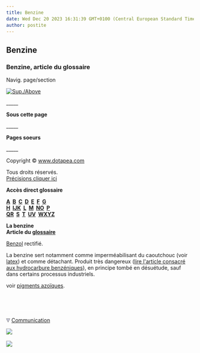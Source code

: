 ```yaml
---
title: Benzine
date: Wed Dec 20 2023 16:31:39 GMT+0100 (Central European Standard Time)
author: postite
---
```


## Benzine
### Benzine, article du glossaire
 Navig. page/section

[![Sup./Above](_derived/up_cmp_themenoir010_up.gif)](b.html)

\_\_\_\_\_

**Sous cette page**

\_\_\_\_\_

**Pages soeurs**

\_\_\_\_\_

Copyright © www.dotapea.com

Tous droits réservés.  
[Précisions cliquer ici](droitscopie.html)

**Accès direct glossaire**

**[A](a.html)  [B](b.html)  [C](c.html)  [D](d.html)  [E](e.html)  [F](f.html)  [G](g.html)  
[H](h.html)  [IJK](ijk.html)  [L](l.html)  [M](m.html)  [NO](no.html)  [P](p.html)  
[QR](qr.html)  [S](s.html)  [T](t.html)  [UV](uv.html)  [WXYZ](wxyz.html)**

**La benzine  
Article du [glossaire](glossaire.html)**

[Benzol](benzol.html) rectifié.

La benzine sert notamment comme imperméabilisant du caoutchouc (voir [latex](latex.html#rendreleproduitimpermeable)) et comme détachant. Produit très dangereux ([lire l'article consacré aux hydrocarbure benzéniques](benzene.html)), en principe tombé en désuétude, sauf dans certains processus industriels.

voir [pigments azoïques](azoiques.html).



 

 ![](images/transparent122x1.gif)

![](images/flechebas.gif) [Communication](http://www.artrealite.com/annonceurs.htm) 

[![](https://cbonvin.fr/sites/regie.artrealite.com/visuels/campagne1.png)](index-2.html#20131014)

![](https://cbonvin.fr/sites/regie.artrealite.com/visuels/campagne2.png)